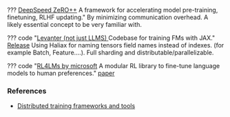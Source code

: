 ??? [DeepSpeed ZeRO++](https://www.microsoft.com/en-us/research/blog/deepspeed-zero-a-leap-in-speed-for-llm-and-chat-model-training-with-4x-less-communication/) A framework for accelerating model pre-training, finetuning, RLHF updating."
     By minimizing communication overhead. A likely essential concept to be very familiar with.

??? code "[Levanter (not just LLMS) ](https://github.com/stanford-crfm/levanter) Codebase for training FMs with JAX."
    [Release](https://crfm.stanford.edu/2023/06/16/levanter-1_0-release.html) 
    Using Haliax for naming tensors field names instead of indexes. (for example Batch, Feature....). Full sharding and distributable/parallelizable.

??? code "[RL4LMs by microsoft](https://github.com/allenai/RL4LMs/tree/main) A modular RL library to fine-tune language models to human preferences."
    [paper](https://arxiv.org/pdf/2305.08844.pdf)

### References

- [Distributed training frameworks and tools](https://neptune.ai/blog/distributed-training-frameworks-and-tools)



